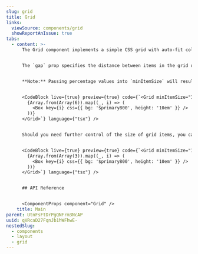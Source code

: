 ```yaml
---
slug: grid
title: Grid
links:
  viewSource: components/grid
  showReportAnIssue: true
tabs:
  - content: >-
      The Grid component implements a simple CSS grid with auto-fit columns


      The `gap` prop specifies the distance between items in the grid using the theme's `space` scale and the `minItemSize` prop specifies, in any valid CSS units, the minimum size of each grid item.


      **Note:** Passing percentage values into `minItemSize` will result in unintuitive behaviour. E.g. `minItemSize="50%"` will result in only one item per row because `50%` `width` + any `gap` between the items means the total width of the row will be `50%` + `50%` + `gap` which will wrap the second item onto the next line.


      <CodeBlock live={true} preview={true} code={`<Grid minItemSize="10em" gap="3" css={{ width: '100%' }}>
        {Array.from(Array(6)).map((_, i) => (
          <Box key={i} css={{ bg: '$primary800', height: '10em' }} />
        ))}
      </Grid>`} language={"tsx"} />


      Should you need further control of the size of grid items, you can pass `maxItemSize`, which accepts the same value types as `minItemSize`. This is useful when you wish to control the width of items that may or may not fill the container width based on content, so they do not stretch to fill the width.


      <CodeBlock live={true} preview={true} code={`<Grid minItemSize="10em" maxItemSize="10em" gap="3" css={{ width: '100%' }}>
        {Array.from(Array(3)).map((_, i) => (
          <Box key={i} css={{ bg: '$primary800', height: '10em' }} />
        ))}
      </Grid>`} language={"tsx"} />


      ## API Reference


      <ComponentProps component="Grid" />
    title: Main
parent: UtnFsFtDrPgQNFrm3NcAP
uuid: qVRcaD27FqnJb1hWFhwE-
nestedSlug:
  - components
  - layout
  - grid
---
```

